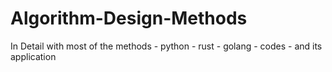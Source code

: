 # Algorithm-Design-Methods
In Detail with most of the methods - python - rust - golang - codes - and its application
